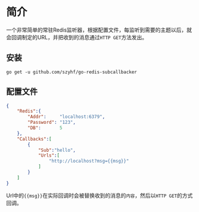#  简介

一个非常简单的常驻Redis监听器，根据配置文件，每监听到需要的主题以后，就会回调制定的URL，并把收到的消息通过`HTTP GET`方法发出。

## 安装

```
go get -u github.com/szyhf/go-redis-subcallbacker
```

## 配置文件

```json
{
	"Redis":{
		"Addr":     "localhost:6379",
		"Password": "123",
		"DB":       5
	},
	"Callbacks":[
		{
			"Sub":"hello",
			"Urls":[
				"http://localhost?msg={{msg}}"
			]
		}
	]
}
```

Url中的`{{msg}}`在实际回调时会被替换收到的消息的`内容`，然后以`HTTP GET`的方式回调。